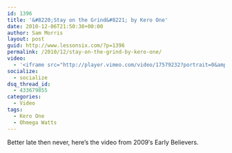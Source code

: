 ```yaml
---
id: 1396
title: '&#8220;Stay on the Grind&#8221; by Kero One'
date: 2010-12-06T21:50:38+00:00
author: Sam Morris
layout: post
guid: http://www.lessonsix.com/?p=1396
permalink: /2010/12/stay-on-the-grind-by-kero-one/
video:
  - '<iframe src="http://player.vimeo.com/video/17579232?portrait=0&amp;color=009aff" width="540" height="304" frameborder="0"></iframe>'
socialize:
  - socialize
dsq_thread_id:
  - 433679855
categories:
  - Video
tags:
  - Kero One
  - Ohmega Watts
---
```

Better late then never, here&#8217;s the video from 2009&#8242;s Early Believers.